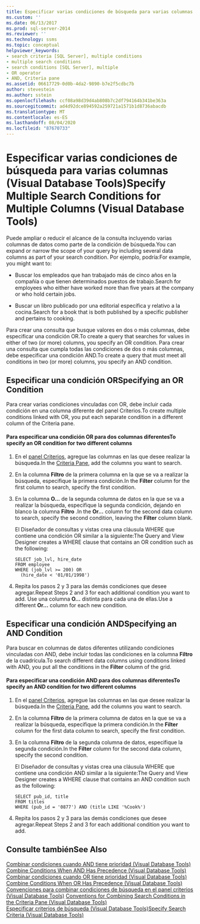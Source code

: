 ```yaml
---
title: Especificar varias condiciones de búsqueda para varias columnas (Visual Database Tools) | Microsoft Docs
ms.custom: ''
ms.date: 06/13/2017
ms.prod: sql-server-2014
ms.reviewer: ''
ms.technology: ssms
ms.topic: conceptual
helpviewer_keywords:
- search criteria [SQL Server], multiple conditions
- multiple search conditions
- search conditions [SQL Server], multiple
- OR operator
- AND, Criteria pane
ms.assetid: 06617729-0d0b-4da2-9890-b7e2f5cdbc7b
author: stevestein
ms.author: sstein
ms.openlocfilehash: ccf08a98d39d4ab808b7c2df794164b341be363a
ms.sourcegitcommit: ad4d92dce894592a259721a1571b1d8736abacdb
ms.translationtype: MT
ms.contentlocale: es-ES
ms.lasthandoff: 08/04/2020
ms.locfileid: "87670733"
---
```

# <a name="specify-multiple-search-conditions-for-multiple-columns-visual-database-tools"></a><span data-ttu-id="432f9-102">Especificar varias condiciones de búsqueda para varias columnas (Visual Database Tools)</span><span class="sxs-lookup"><span data-stu-id="432f9-102">Specify Multiple Search Conditions for Multiple Columns (Visual Database Tools)</span></span>
  <span data-ttu-id="432f9-103">Puede ampliar o reducir el alcance de la consulta incluyendo varias columnas de datos como parte de la condición de búsqueda.</span><span class="sxs-lookup"><span data-stu-id="432f9-103">You can expand or narrow the scope of your query by including several data columns as part of your search condition.</span></span> <span data-ttu-id="432f9-104">Por ejemplo, podría:</span><span class="sxs-lookup"><span data-stu-id="432f9-104">For example, you might want to:</span></span>  
  
-   <span data-ttu-id="432f9-105">Buscar los empleados que han trabajado más de cinco años en la compañía o que tienen determinados puestos de trabajo.</span><span class="sxs-lookup"><span data-stu-id="432f9-105">Search for employees who either have worked more than five years at the company or who hold certain jobs.</span></span>  
  
-   <span data-ttu-id="432f9-106">Buscar un libro publicado por una editorial específica y relativo a la cocina.</span><span class="sxs-lookup"><span data-stu-id="432f9-106">Search for a book that is both published by a specific publisher and pertains to cooking.</span></span>  
  
 <span data-ttu-id="432f9-107">Para crear una consulta que busque valores en dos o más columnas, debe especificar una condición OR.</span><span class="sxs-lookup"><span data-stu-id="432f9-107">To create a query that searches for values in either of two (or more) columns, you specify an OR condition.</span></span> <span data-ttu-id="432f9-108">Para crear una consulta que cumpla todas las condiciones de dos o más columnas, debe especificar una condición AND.</span><span class="sxs-lookup"><span data-stu-id="432f9-108">To create a query that must meet all conditions in two (or more) columns, you specify an AND condition.</span></span>  
  
## <a name="specifying-an-or-condition"></a><span data-ttu-id="432f9-109">Especificar una condición OR</span><span class="sxs-lookup"><span data-stu-id="432f9-109">Specifying an OR Condition</span></span>  
 <span data-ttu-id="432f9-110">Para crear varias condiciones vinculadas con OR, debe incluir cada condición en una columna diferente del panel Criterios.</span><span class="sxs-lookup"><span data-stu-id="432f9-110">To create multiple conditions linked with OR, you put each separate condition in a different column of the Criteria pane.</span></span>  
  
#### <a name="to-specify-an-or-condition-for-two-different-columns"></a><span data-ttu-id="432f9-111">Para especificar una condición OR para dos columnas diferentes</span><span class="sxs-lookup"><span data-stu-id="432f9-111">To specify an OR condition for two different columns</span></span>  
  
1.  <span data-ttu-id="432f9-112">En el [panel Criterios](visual-database-tools.md), agregue las columnas en las que desee realizar la búsqueda.</span><span class="sxs-lookup"><span data-stu-id="432f9-112">In the [Criteria Pane](visual-database-tools.md), add the columns you want to search.</span></span>  
  
2.  <span data-ttu-id="432f9-113">En la columna **Filtro** de la primera columna en la que se va a realizar la búsqueda, especifique la primera condición.</span><span class="sxs-lookup"><span data-stu-id="432f9-113">In the **Filter** column for the first column to search, specify the first condition.</span></span>  
  
3.  <span data-ttu-id="432f9-114">En la columna **O...** de la segunda columna de datos en la que se va a realizar la búsqueda, especifique la segunda condición, dejando en blanco la columna **Filtro** .</span><span class="sxs-lookup"><span data-stu-id="432f9-114">In the **Or...** column for the second data column to search, specify the second condition, leaving the **Filter** column blank.</span></span>  
  
     <span data-ttu-id="432f9-115">El Diseñador de consultas y vistas crea una cláusula WHERE que contiene una condición OR similar a la siguiente:</span><span class="sxs-lookup"><span data-stu-id="432f9-115">The Query and View Designer creates a WHERE clause that contains an OR condition such as the following:</span></span>  
  
    ```  
    SELECT job_lvl, hire_date  
    FROM employee  
    WHERE (job_lvl >= 200) OR   
      (hire_date < '01/01/1998')  
    ```  
  
4.  <span data-ttu-id="432f9-116">Repita los pasos 2 y 3 para las demás condiciones que desee agregar.</span><span class="sxs-lookup"><span data-stu-id="432f9-116">Repeat Steps 2 and 3 for each additional condition you want to add.</span></span> <span data-ttu-id="432f9-117">Use una columna **O...** distinta para cada una de ellas.</span><span class="sxs-lookup"><span data-stu-id="432f9-117">Use a different **Or...** column for each new condition.</span></span>  
  
## <a name="specifying-an-and-condition"></a><span data-ttu-id="432f9-118">Especificar una condición AND</span><span class="sxs-lookup"><span data-stu-id="432f9-118">Specifying an AND Condition</span></span>  
 <span data-ttu-id="432f9-119">Para buscar en columnas de datos diferentes utilizando condiciones vinculadas con AND, debe incluir todas las condiciones en la columna **Filtro** de la cuadrícula.</span><span class="sxs-lookup"><span data-stu-id="432f9-119">To search different data columns using conditions linked with AND, you put all the conditions in the **Filter** column of the grid.</span></span>  
  
#### <a name="to-specify-an-and-condition-for-two-different-columns"></a><span data-ttu-id="432f9-120">Para especificar una condición AND para dos columnas diferentes</span><span class="sxs-lookup"><span data-stu-id="432f9-120">To specify an AND condition for two different columns</span></span>  
  
1.  <span data-ttu-id="432f9-121">En el [panel Criterios](visual-database-tools.md), agregue las columnas en las que desee realizar la búsqueda.</span><span class="sxs-lookup"><span data-stu-id="432f9-121">In the [Criteria Pane](visual-database-tools.md), add the columns you want to search.</span></span>  
  
2.  <span data-ttu-id="432f9-122">En la columna **Filtro** de la primera columna de datos en la que se va a realizar la búsqueda, especifique la primera condición.</span><span class="sxs-lookup"><span data-stu-id="432f9-122">In the **Filter** column for the first data column to search, specify the first condition.</span></span>  
  
3.  <span data-ttu-id="432f9-123">En la columna **Filtro** de la segunda columna de datos, especifique la segunda condición.</span><span class="sxs-lookup"><span data-stu-id="432f9-123">In the **Filter** column for the second data column, specify the second condition.</span></span>  
  
     <span data-ttu-id="432f9-124">El Diseñador de consultas y vistas crea una cláusula WHERE que contiene una condición AND similar a la siguiente:</span><span class="sxs-lookup"><span data-stu-id="432f9-124">The Query and View Designer creates a WHERE clause that contains an AND condition such as the following:</span></span>  
  
    ```  
    SELECT pub_id, title  
    FROM titles  
    WHERE (pub_id = '0877') AND (title LIKE '%Cook%')  
    ```  
  
4.  <span data-ttu-id="432f9-125">Repita los pasos 2 y 3 para las demás condiciones que desee agregar.</span><span class="sxs-lookup"><span data-stu-id="432f9-125">Repeat Steps 2 and 3 for each additional condition you want to add.</span></span>  
  
## <a name="see-also"></a><span data-ttu-id="432f9-126">Consulte también</span><span class="sxs-lookup"><span data-stu-id="432f9-126">See Also</span></span>  
 <span data-ttu-id="432f9-127">[Combinar condiciones cuando AND tiene prioridad &#40;Visual Database Tools&#41;](combine-conditions-when-and-has-precedence-visual-database-tools.md) </span><span class="sxs-lookup"><span data-stu-id="432f9-127">[Combine Conditions When AND Has Precedence &#40;Visual Database Tools&#41;](combine-conditions-when-and-has-precedence-visual-database-tools.md) </span></span>  
 <span data-ttu-id="432f9-128">[Combinar condiciones cuando OR tiene prioridad &#40;Visual Database Tools&#41;](combine-conditions-when-or-has-precedence-visual-database-tools.md) </span><span class="sxs-lookup"><span data-stu-id="432f9-128">[Combine Conditions When OR Has Precedence &#40;Visual Database Tools&#41;](combine-conditions-when-or-has-precedence-visual-database-tools.md) </span></span>  
 <span data-ttu-id="432f9-129">[Convenciones para combinar condiciones de búsqueda en el panel criterios &#40;Visual Database Tools&#41;](conventions-combine-search-conditions-in-criteria-pane-visual-db-tools.md) </span><span class="sxs-lookup"><span data-stu-id="432f9-129">[Conventions for Combining Search Conditions in the Criteria Pane &#40;Visual Database Tools&#41;](conventions-combine-search-conditions-in-criteria-pane-visual-db-tools.md) </span></span>  
 [<span data-ttu-id="432f9-130">Especificar criterios de búsqueda (Visual Database Tools)</span><span class="sxs-lookup"><span data-stu-id="432f9-130">Specify Search Criteria &#40;Visual Database Tools&#41;</span></span>](specify-search-criteria-visual-database-tools.md)  
  
  
